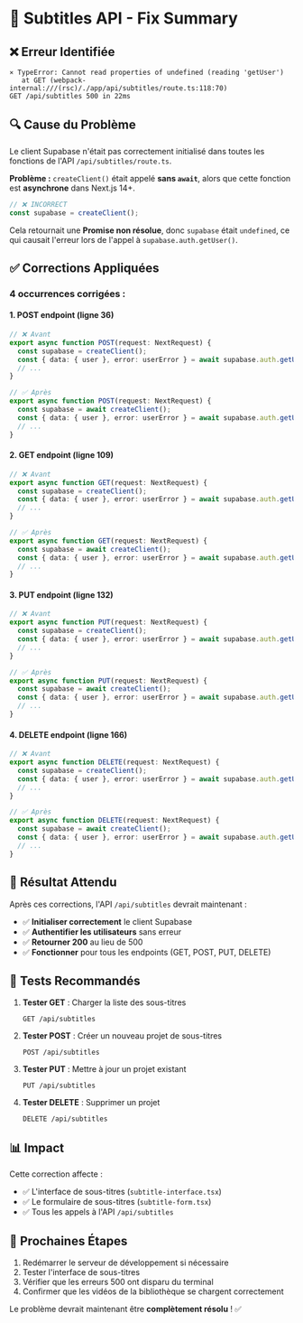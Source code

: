 # 🔧 Subtitles API - Fix Summary

## ❌ **Erreur Identifiée**

```
⨯ TypeError: Cannot read properties of undefined (reading 'getUser')
   at GET (webpack-internal:///(rsc)/./app/api/subtitles/route.ts:118:70)
GET /api/subtitles 500 in 22ms
```

## 🔍 **Cause du Problème**

Le client Supabase n'était pas correctement initialisé dans toutes les fonctions de l'API `/api/subtitles/route.ts`.

**Problème :** `createClient()` était appelé **sans `await`**, alors que cette fonction est **asynchrone** dans Next.js 14+.

```typescript
// ❌ INCORRECT
const supabase = createClient();
```

Cela retournait une **Promise non résolue**, donc `supabase` était `undefined`, ce qui causait l'erreur lors de l'appel à `supabase.auth.getUser()`.

## ✅ **Corrections Appliquées**

### **4 occurrences corrigées :**

#### 1. **POST endpoint** (ligne 36)
```typescript
// ❌ Avant
export async function POST(request: NextRequest) {
  const supabase = createClient();
  const { data: { user }, error: userError } = await supabase.auth.getUser();
  // ...
}

// ✅ Après
export async function POST(request: NextRequest) {
  const supabase = await createClient();
  const { data: { user }, error: userError } = await supabase.auth.getUser();
  // ...
}
```

#### 2. **GET endpoint** (ligne 109)
```typescript
// ❌ Avant
export async function GET(request: NextRequest) {
  const supabase = createClient();
  const { data: { user }, error: userError } = await supabase.auth.getUser();
  // ...
}

// ✅ Après
export async function GET(request: NextRequest) {
  const supabase = await createClient();
  const { data: { user }, error: userError } = await supabase.auth.getUser();
  // ...
}
```

#### 3. **PUT endpoint** (ligne 132)
```typescript
// ❌ Avant
export async function PUT(request: NextRequest) {
  const supabase = createClient();
  const { data: { user }, error: userError } = await supabase.auth.getUser();
  // ...
}

// ✅ Après
export async function PUT(request: NextRequest) {
  const supabase = await createClient();
  const { data: { user }, error: userError } = await supabase.auth.getUser();
  // ...
}
```

#### 4. **DELETE endpoint** (ligne 166)
```typescript
// ❌ Avant
export async function DELETE(request: NextRequest) {
  const supabase = createClient();
  const { data: { user }, error: userError } = await supabase.auth.getUser();
  // ...
}

// ✅ Après
export async function DELETE(request: NextRequest) {
  const supabase = await createClient();
  const { data: { user }, error: userError } = await supabase.auth.getUser();
  // ...
}
```

## 🎯 **Résultat Attendu**

Après ces corrections, l'API `/api/subtitles` devrait maintenant :

- ✅ **Initialiser correctement** le client Supabase
- ✅ **Authentifier les utilisateurs** sans erreur
- ✅ **Retourner 200** au lieu de 500
- ✅ **Fonctionner** pour tous les endpoints (GET, POST, PUT, DELETE)

## 🧪 **Tests Recommandés**

1. **Tester GET** : Charger la liste des sous-titres
   ```
   GET /api/subtitles
   ```

2. **Tester POST** : Créer un nouveau projet de sous-titres
   ```
   POST /api/subtitles
   ```

3. **Tester PUT** : Mettre à jour un projet existant
   ```
   PUT /api/subtitles
   ```

4. **Tester DELETE** : Supprimer un projet
   ```
   DELETE /api/subtitles
   ```

## 📊 **Impact**

Cette correction affecte :
- ✅ L'interface de sous-titres (`subtitle-interface.tsx`)
- ✅ Le formulaire de sous-titres (`subtitle-form.tsx`)
- ✅ Tous les appels à l'API `/api/subtitles`

## 🚀 **Prochaines Étapes**

1. Redémarrer le serveur de développement si nécessaire
2. Tester l'interface de sous-titres
3. Vérifier que les erreurs 500 ont disparu du terminal
4. Confirmer que les vidéos de la bibliothèque se chargent correctement

Le problème devrait maintenant être **complètement résolu** ! ✅
